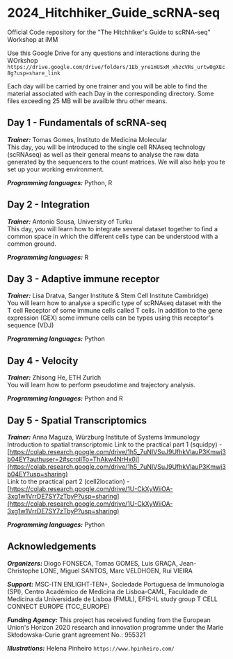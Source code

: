 # 2024_Hitchhiker_Guide_scRNA-seq

Official Code repository for the "The Hitchhiker's Guide to scRNA-seq" Workshop at iMM

Use this Google Drive for any questions and interactions during the WOrkshop
`https://drive.google.com/drive/folders/1Eb_yre1mUSxM_xhzcVRs_urtw0gXEc8g?usp=share_link`

Each day will be carried by one trainer and you will be able to find the material associated with each Day in the corresponding directory.
Some files exceeding 25 MB will be availble thru other means. 

## Day 1 - Fundamentals of scRNA-seq 
**_Trainer:_** Tomas Gomes, Instituto de Medicina Molecular \
This day, you will be introduced to the single cell RNAseq technology (scRNAseq) as well as their general means to analyse the raw data generated by the sequencers to the count matrices. We will also help you te set up your working environment.

**_Programming languages:_** Python, R

## Day 2 - Integration
**_Trainer:_** Antonio Sousa, University of Turku \
This day, you will learn how to integrate several dataset together to find a common space in which the different cells type can be understood with a common ground.

**_Programming languages:_** R

## Day 3 - Adaptive immune receptor
**_Trainer:_** Lisa Dratva, Sanger Institute & Stem Cell Institute Cambridge) \
You will learn how to analyse a specific type of scRNAseq dataset with the T cell Receptor of some immune cells called T cells. In addition to the gene expression (GEX) some immune cells can be types using this receptor's sequence (VDJ)

**_Programming languages:_** Python

## Day 4 - Velocity 
**_Trainer:_** Zhisong He, ETH Zurich \
You will learn how to perform pseudotime and trajectory analysis.

**_Programming languages:_** Python and R

## Day 5 - Spatial Transcriptomics 
**_Trainer:_** Anna Maguza, Würzburg Institute of Systems Immunology \
Introduction to spatial transcriptomic
Link to the practical part 1 (squidpy) - [https://colab.research.google.com/drive/1h5_7uNIVSuJ9UfhkVlauP3Kmwj3b04EY?authuser=2#scrollTo=ThAkw4NrHx0j](https://colab.research.google.com/drive/1h5_7uNIVSuJ9UfhkVlauP3Kmwj3b04EY?usp=sharing)  
Link to the practical part 2 (cell2location) - [https://colab.research.google.com/drive/1U-CkXyWiiOA-3xg1w1VrrDE7SY7zTbyP?usp=sharing](https://colab.research.google.com/drive/1U-CkXyWiiOA-3xg1w1VrrDE7SY7zTbyP?usp=sharing)


**_Programming languages:_** Python


## Acknowledgements

**_Organizers:_** Diogo FONSECA, Tomas GOMES, Luis GRAÇA, Jean-Christophe LONE, Miguel SANTOS, Marc VELDHOEN, Rui VIEIRA

**_Support:_** MSC-ITN ENLIGHT-TEN+, Sociedade Portuguesa de Immunologia (SPI), Centro Académico de Medicina de Lisboa-CAML, Faculdade de Medicina da Universidade de Lisboa (FMUL), EFIS-IL study group T CELL CONNECT EUROPE (TCC_EUROPE)

**_Funding Agency:_** This project has received funding from the European Union's Horizon 2020 research and innovation programme under the Marie Skłodowska-Curie grant agreement No.: 955321

**_Illustrations:_** Helena Pinheiro `https://www.hpinheiro.com/`



